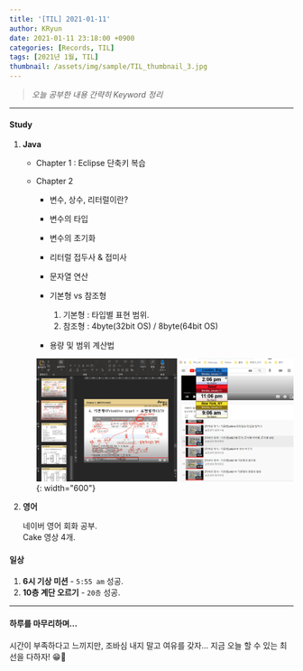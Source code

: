 ```yaml
---
title: '[TIL] 2021-01-11'
author: KRyun
date: 2021-01-11 23:18:00 +0900
categories: [Records, TIL]
tags: [2021년 1월, TIL]
thumbnail: /assets/img/sample/TIL_thumbnail_3.jpg
---
```


> _오늘 공부한 내용 간략히 Keyword 정리_

---

#### Study

1. __Java__

    - Chapter 1 : Eclipse 단축키 복습
    - Chapter 2

      - 변수, 상수, 리터럴이란?
      - 변수의 타입
      - 변수의 초기화
      - 리터럴 접두사 & 접미사
      - 문자열 연산
      - 기본형 vs 참조형

          1. 기본형 : 타입별 표현 범위.
          2. 참조형 : 4byte(32bit OS) / 8byte(64bit OS)
      - 용량 및 범위 계산법

      ![이미지](/assets/img/post/202101/20210111.png){: width="600"}

1. __영어__

      네이버 영어 회화 공부.  
      Cake 영상 4개.

#### __일상__

1. __6시 기상 미션__ - ```5:55 am``` 성공.  
1. __10층 계단 오르기__ - ```20층``` 성공.

---

#### __하루를 마무리하며...__

시간이 부족하다고 느끼지만, 조바심 내지 말고 여유를 갖자... 지금 오늘 할 수 있는 최선을 다하자! 😁👊
